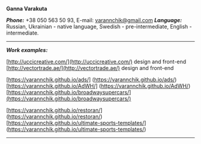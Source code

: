 **Ganna Varakuta**


**_Phone:_** +38 050 563 50 93, E-mail: varannchik@gmail.com
_**Language:**_ Russian, Ukrainian - native language, Swedish - pre-intermediate, English - intermediate.

***

**_Work examples:_** 

[http://uccicreative.com/](http://uccicreative.com/) design and front-end
[http://vectortrade.ae/](http://vectortrade.ae/) design and front-end

[https://varannchik.github.io/ads/] (https://varannchik.github.io/ads/)
[https://varannchik.github.io/AdWH/] (https://varannchik.github.io/AdWH/)
[https://varannchik.github.io/broadwaysupercars/](https://varannchik.github.io/broadwaysupercars/) 

[https://varannchik.github.io/restoran/] (https://varannchik.github.io/restoran/)
[https://varannchik.github.io/ultimate-sports-templates/] (https://varannchik.github.io/ultimate-sports-templates/)

***




